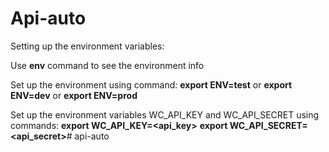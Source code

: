 # Api-auto
Setting up the environment variables:

Use **env** command to see the environment info

Set up the environment using command:
**export ENV=test**
or **export ENV=dev**
or **export ENV=prod**

Set up the environment variables WC_API_KEY and WC_API_SECRET using commands:
**export WC_API_KEY=<api_key>**
**export WC_API_SECRET=<api_secret>**# api-auto
